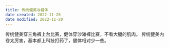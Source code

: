 ```yaml
---
title: 传统健美与健体
date created: 2022-11-20
date modified: 2022-11-20
---
```

传统健美穿三角裤上台比赛，健体穿沙滩裤比赛，不看大腿的肌肉。
传统健美内卷太厉害，基本都上科技打药了，健体相对少一些。